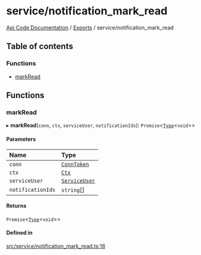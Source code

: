 # service/notification\_mark\_read
 
[Api Code Documentation](../README.md) / [Exports](../modules.md) / service/notification\_mark\_read

## Table of contents

### Functions

- [markRead](service_notification_mark_read.md#markread)

## Functions

### markRead

▸ **markRead**(`conn`, `ctx`, `serviceUser`, `notificationIds`): `Promise`\<[`Type`](result.md#type)\<`void`\>\>

#### Parameters

| Name | Type |
| :------ | :------ |
| `conn` | [`ConnToken`](service_conn.md#conntoken) |
| `ctx` | [`Ctx`](../interfaces/lib_ctx.Ctx.md) |
| `serviceUser` | [`ServiceUser`](../interfaces/service_domain_organization_service_user.ServiceUser.md) |
| `notificationIds` | `string`[] |

#### Returns

`Promise`\<[`Type`](result.md#type)\<`void`\>\>

#### Defined in

[src/service/notification_mark_read.ts:16](https://github.com/openkfw/TruBudget/blob/086d599/api/src/service/notification_mark_read.ts#L16)
